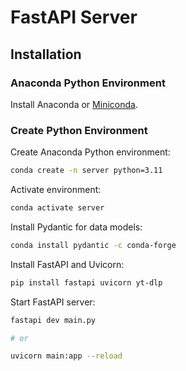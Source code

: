 # FastAPI Server

## Installation

### Anaconda Python Environment

Install Anaconda or [Miniconda](https://docs.anaconda.com/miniconda/).

### Create Python Environment

Create Anaconda Python environment:

```bash
conda create -n server python=3.11
```

Activate environment:

```bash
conda activate server
```

Install Pydantic for data models:

```bash
conda install pydantic -c conda-forge
```

Install FastAPI and Uvicorn:

```bash
pip install fastapi uvicorn yt-dlp
```

Start FastAPI server:

```bash
fastapi dev main.py

# or

uvicorn main:app --reload
```
